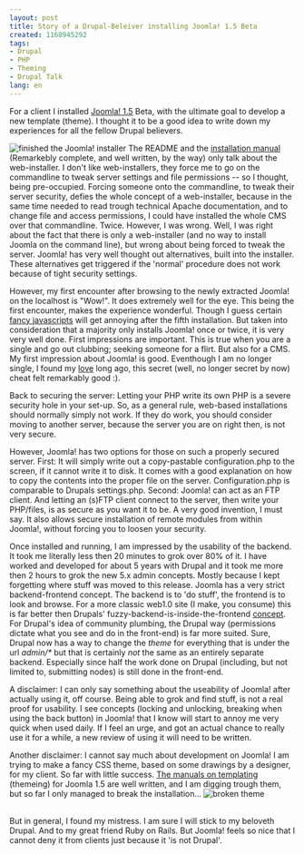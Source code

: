 ```yaml
---
layout: post
title: Story of a Drupal-Beleiver installing Joomla! 1.5 Beta
created: 1168945292
tags:
- Drupal
- PHP
- Theming
- Drupal Talk
lang: en
---
```

For a client I installed [Joomla! 1.5](http://www.joomla.org/) Beta, with the ultimate goal to develop a new template (theme). I thought it to be a good idea to write down my experiences for all the fellow Drupal believers.

![finished the Joomla! installer](http://webschuur.com/sites/webschuur.com/files/web_finish.png) The README and the [installation manual](http://dev.joomla.org/content/view/2013/93/) (Remarkebly complete, and well written, by the way) only talk about the web-installer. I don't like web-installers, they force me to go on the commandline to tweak server settings and file permissions -- so I thought, being pre-occupied.
Forcing someone onto the commandline, to tweak their server security, defies the whole concept of a web-installer, because in the same time needed to read trough technical Apache documentation, and to change file and access permissions, I could have installed the whole CMS over that commandline. Twice.
However, I was wrong. Well, I was right  about the fact that there is only a web-installer (and no way to install Joomla on the command line), but wrong about being forced to tweak the server. Joomla! has very well thought out alternatives, built into the installer. These alternatives get triggered if the 'normal' procedure does not work because of tight security settings.

However, my first encounter after browsing to the newly extracted Joomla! on the localhost is "Wow!". It does extremely well for the eye. This being the first encounter, makes the experience wonderful. Though I guess certain [fancy javascripts](http://moofx.mad4milk.net) will get annoying after the fifth installation. But taken into consideration that a majority only installs Joomla! once or twice, it is very very well done. First impressions are important. This is true when you are a single and go out clubbing; seeking someone for a flirt. But also for a CMS. My first impression about Joomla! is good. Eventhough I am no longer single, I found my [love](http://drop.org) long ago, this secret (well, no longer secret by now) cheat felt remarkably good :).

Back to securing the server: Letting your PHP write its own PHP is a severe security hole in your set-up.
So, as a general rule, web-based installations should normally simply not work. If they do work, you should consider moving to another server, because the server you are on right then, is not very secure.

However, Joomla! has two options for those on such a properly secured server.
First: It will simply write out a copy-pastable configuration.php to the screen, if it cannot write it to disk. It comes with a good explanation on how to copy the contents into the proper file on the server. Configuration.php is comparable to Drupals settings.php.
Second: Joomla! can act as an FTP client. And letting an (s)FTP client connect to the server, then write your PHP/files, is as secure as you want it to be. A very good invention, I must say. It also allows secure installation of remote modules from within Joomla!, without forcing you to loosen your security.

Once installed and running, I am impressed by the usability of the backend. It took me literally less then 20 minutes to grok over 80% of it. I have worked and developed for about 5 years with Drupal and it took me more then 2 hours to grok the new 5.x admin concepts. Mostly because I kept forgetting where stuff was moved to this release.
Joomla has a very strict backend-frontend concept. The backend is to 'do stuff', the frontend is to look and browse. For a more classic web1.0 site (I make, you consume) this is far better then Drupals' fuzzy-backend-is-inside-the-frontend [concept](http://drupal.org/search/node/hide+navigation+block). For Drupal's idea of community plumbing, the Drupal way (permissions dictate what you see and do in the front-end) is far more suited.
Sure, Drupal now has a way to change the _theme_ for everything that is under the url _admin/*_ but that is certainly _not_ the same as an entirely separate backend. Especially since half the work done on Drupal (including, but not limited to, submitting nodes) is still done in the front-end.

A disclaimer: I can only say something about the useability of Joomla! after actually using it, off course. Being able to grok and find stuff, is not a real proof for usability. I see concepts (locking and unlocking, breaking when using the back button) in Joomla! that I know will start to annoy me very quick when used daily. If I feel an urge, and got an actual chance to really use it for a while, a new review of using it will need to be written.

Another disclaimer: I cannot say much about development on Joomla! I am trying to make a fancy CSS theme, based on some drawings by a designer, for my client. So far with little success. [The manuals on templating](http://dev.joomla.org/downloads/Joomla15TemplateTutorial.zip) (themeing) for Joomla 1.5 are well written, and I am digging trough them, but so far I only managed to break the installation...
![broken theme](http://webschuur.com/sites/webschuur.com/files/error_installation.png)

<br class="clear"/>
But in general, I found my mistress. I am sure I will stick to my beloveth Drupal. And to my great friend Ruby on Rails. But Joomla! feels so nice that I cannot deny it from clients just because it 'is not Drupal'.
